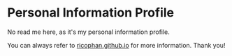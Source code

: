 # Personal Information Profile

No read me here, as it's my personal information profile. 

You can always refer to [ricophan.github.io](https://ricophan.github.io) for more information. Thank you!
